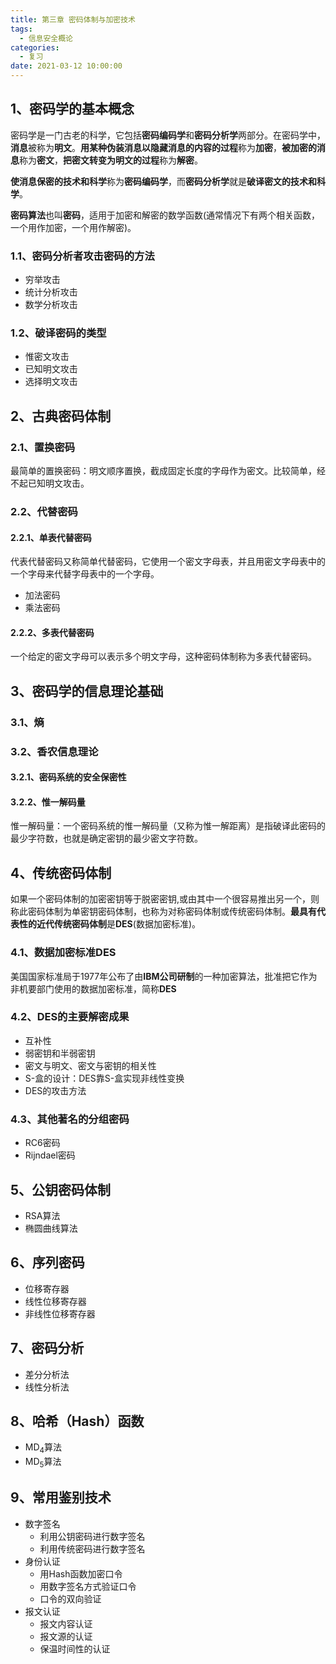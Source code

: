 ```yaml
---
title: 第三章 密码体制与加密技术
tags:
  - 信息安全概论
categories:
  - 复习
date: 2021-03-12 10:00:00
---
```

## 1、密码学的基本概念
密码学是一门古老的科学，它包括**密码编码学**和**密码分析学**两部分。在密码学中，**消息**被称为**明文**。**用某种伪装消息以隐藏消息的内容的过程**称为**加密**，**被加密的消息**称为**密文**，**把密文转变为明文的过程**称为**解密**。

**使消息保密的技术和科学**称为**密码编码学**，而**密码分析学**就是**破译密文的技术和科学**。

**密码算法**也叫**密码**，适用于加密和解密的数学函数(通常情况下有两个相关函数，一个用作加密，一个用作解密)。

### 1.1、密码分析者攻击密码的方法
- 穷举攻击
- 统计分析攻击
- 数学分析攻击

### 1.2、破译密码的类型
- 惟密文攻击
- 已知明文攻击
- 选择明文攻击

## 2、古典密码体制
### 2.1、置换密码
最简单的置换密码：明文顺序置换，截成固定长度的字母作为密文。比较简单，经不起已知明文攻击。
### 2.2、代替密码
#### 2.2.1、单表代替密码
代表代替密码又称简单代替密码，它使用一个密文字母表，并且用密文字母表中的一个字母来代替字母表中的一个字母。
- 加法密码
- 乘法密码
#### 2.2.2、多表代替密码
一个给定的密文字母可以表示多个明文字母，这种密码体制称为多表代替密码。

## 3、密码学的信息理论基础
### 3.1、熵
### 3.2、香农信息理论
#### 3.2.1、密码系统的安全保密性
#### 3.2.2、惟一解码量
惟一解码量：一个密码系统的惟一解码量（又称为惟一解距离）是指破译此密码的最少字符数，也就是确定密钥的最少密文字符数。

## 4、传统密码体制
如果一个密码体制的加密密钥等于脱密密钥,或由其中一个很容易推出另一个，则称此密码体制为单密钥密码体制，也称为对称密码体制或传统密码体制。**最具有代表性的近代传统密码体制**是**DES**(数据加密标准)。
### 4.1、数据加密标准DES
美国国家标准局于1977年公布了由**IBM公司研制**的一种加密算法，批准把它作为非机要部门使用的数据加密标准，简称**DES**
### 4.2、DES的主要解密成果
- 互补性
- 弱密钥和半弱密钥
- 密文与明文、密文与密钥的相关性
- S-盒的设计：DES靠S-盒实现非线性变换
- DES的攻击方法
### 4.3、其他著名的分组密码
- RC6密码
- Rijndael密码

## 5、公钥密码体制
- RSA算法
- 椭圆曲线算法

## 6、序列密码
- 位移寄存器
- 线性位移寄存器
- 非线性位移寄存器

## 7、密码分析
- 差分分析法
- 线性分析法

## 8、哈希（Hash）函数
- MD<sub>4</sub>算法
- MD<sub>5</sub>算法

## 9、常用鉴别技术
- 数字签名
  - 利用公钥密码进行数字签名
  - 利用传统密码进行数字签名
- 身份认证
  - 用Hash函数加密口令
  - 用数字签名方式验证口令
  - 口令的双向验证
- 报文认证
  - 报文内容认证
  - 报文源的认证
  - 保温时间性的认证